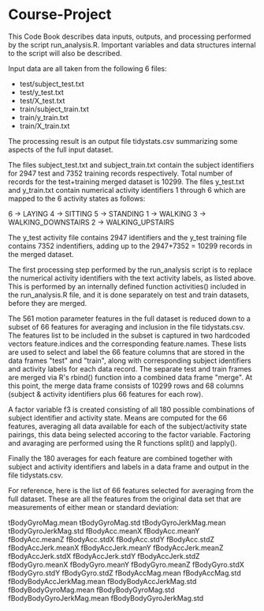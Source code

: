 Course-Project
==============
This Code Book describes data inputs, outputs, and processing performed by the script run_analysis.R.  Important variables and data structures internal to the script will also be described.

Input data are all taken from the following 6 files:
* test/subject_test.txt
* test/y_test.txt
* test/X_test.txt
* train/subject_train.txt
* train/y_train.txt
* train/X_train.txt

The processing result is an output file tidystats.csv summarizing some aspects of the full input dataset.

The files subject_test.txt and subject_train.txt contain the subject identifiers for 2947 test and 7352 training records respectively.  Total number of records for the test+training merged dataset is 10299.  The files y_test.txt and y_train.txt contain numerical activity identifiers 1 through 6 which are mapped to the 6 activity states as follows:

6 -> LAYING
4 -> SITTING
5 -> STANDING
1 -> WALKING
3 -> WALKING_DOWNSTAIRS
2 -> WALKING_UPSTAIRS

The y_test activity file contains 2947 identifiers and the y_test training file contains 7352 indentifiers, adding up to the 2947+7352 = 10299 records in the merged dataset.

The first processing step performed by the run_analysis script is to replace the numerical activity identifiers with the text activity labels, as listed above.  This is performed by an internally defined function activities() included in the run_analysis.R file, and it is done separately on test and train datasets, before they are merged.

The 561 motion parameter features in the full dataset is reduced down to a subset of 66 features for averaging and inclusion in the file tidystats.csv.  The features list to be included in the subset is captured in two hardcoded vectors feature.indices and the corresponding feature.names.  These lists are used to select and label the 66 feature columns that are stored in the data frames "test" and "train", along with corresponding subject identifiers and activity labels for each data record.  The separate test and train frames are merged via R's rbind() function into a combined data frame "merge".  At this point, the merge data frame consists of 10299 rows and 68 columns (subject & activity identifiers plus 66 features for each row).

A factor variable f3 is created consisting of all 180 possible combinations of subject identifier and activity state.  Means are computed for the 66 features, averaging all data available for each of the subject/activity state pairings, this data being selected accoring to the factor variable.  Factoring and avaraging are performed using the R functions split() and lapply().

Finally the 180 averages for each feature are combined together with subject and activity identifiers and labels in a data frame and output in the file tidystats.csv. 

For reference, here is the list of 66 features selected for averaging from the full dataset.  These are all the features from the original data set that are measurements of either mean or standard deviation:

tBodyGyroMag.mean
tBodyGyroMag.std
tBodyGyroJerkMag.mean
tBodyGyroJerkMag.std
fBodyAcc.meanX
fBodyAcc.meanY
fBodyAcc.meanZ
fBodyAcc.stdX
fBodyAcc.stdY
fBodyAcc.stdZ
fBodyAccJerk.meanX
fBodyAccJerk.meanY
fBodyAccJerk.meanZ
fBodyAccJerk.stdX
fBodyAccJerk.stdY
fBodyAccJerk.stdZ
fBodyGyro.meanX
fBodyGyro.meanY
fBodyGyro.meanZ
fBodyGyro.stdX
fBodyGyro.stdY
fBodyGyro.stdZ
fBodyAccMag.mean
fBodyAccMag.std
fBodyBodyAccJerkMag.mean
fBodyBodyAccJerkMag.std
fBodyBodyGyroMag.mean
fBodyBodyGyroMag.std
fBodyBodyGyroJerkMag.mean
fBodyBodyGyroJerkMag.std


